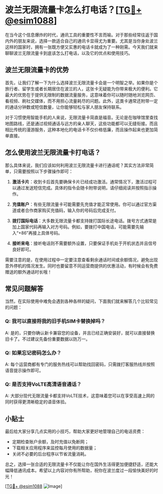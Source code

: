 # 波兰无限流量卡怎么打电话？[[TG💪+ @esim1088](https://t.me/s/esim1088)]

在当今这个信息爆炸的时代，通讯工具的重要性不言而喻。对于那些经常往返于国内外的朋友来说，选择一款适合自己的通讯卡显得尤为重要。尤其是当你身处波兰这样的国家时，拥有一张既方便又实惠的电话卡就成为了一种刚需。今天我们就来聊聊波兰无限流量卡到底该怎么打电话，以及它的优点和使用技巧。

## 波兰无限流量卡的优势

首先，让我们了解一下为什么选择波兰无限流量卡会是一个明智之举。如果你是个旅行者、留学生或者长期居住在波兰的人，这张卡无疑能为你带来极大的便利。它最大的优势在于提供无限制的数据流量服务，这意味着你可以随时随地浏览网页、看视频、刷社交媒体，而不用担心流量耗尽的问题。此外，这类卡通常还附带一定的通话分钟数或短信数量，让你能够轻松与家人朋友保持联系。

对于习惯使用智能手机的人来说，无限流量卡简直是福音。无论是在咖啡馆里查找地图路线，还是通过视频通话与远方的亲人聊天，这些功能都可以无缝衔接。而且相比传统的漫游服务，这种本地化的电话卡不仅价格低廉，而且操作起来也更加简单直接。

## 怎么使用波兰无限流量卡打电话？

那么具体来说，我们应该如何利用波兰无限流量卡进行通话呢？其实方法非常简单，只需要按照以下步骤操作即可：

1. **激活卡片**：收到卡后首先要确保卡片已经成功激活。通常情况下，激活过程可以通过发送短信完成。具体的指令会随卡附带说明，请仔细阅读并按照指示操作。
   
2. **充值账户**：有些无限流量卡可能需要先充值才能正常使用。你可以通过官方渠道或者合作商家购买充值码，输入你的号码后完成支付。

3. **拨打国际电话**：大多数无限流量卡都支持拨打国际长途电话。拨号方式通常是加上国家代码再输入对方号码。例如，要拨打中国电话，可能需要先输入“+86”再接上具体号码。

4. **接听来电**：接听电话则不需要额外设置，只要保证手机处于开机状态并且信号良好即可。

需要注意的是，在使用过程中一定要注意查看剩余通话时间或余额情况，避免出现意外停机的情况发生。同时也要留意不同运营商提供的优惠活动，有时候会有免费赠送的额外通话时长哦！

## 常见问题解答

当然，在实际使用中难免会遇到各种各样的疑问，下面我们就来解答几个比较常见的问题：

### Q: 我可以直接将我的旧手机SIM卡替换掉吗？
A: 是的，只要你确认新卡兼容您的设备，并且已经正确安装好，就可以直接替换旧卡了。不过建议先备份重要数据以防万一。

### Q: 如果忘记密码怎么办？
A: 每个运营商都有专门的服务热线可以帮助找回密码，只需拨打客服热线并按照语音提示操作即可。

### Q: 是否支持VoLTE高清语音通话？
A: 大部分现代无限流量卡都支持VoLTE技术，这意味着您可以在享受高速上网的同时获得更清晰稳定的语音体验。

## 小贴士

最后给大家分享几点实用的小技巧，帮助大家更好地管理自己的电话资费：

- 定期检查账户余额，及时充值以免断网；
- 下载相关应用程序来监控每月使用的数据量；
- 关闭不必要的后台程序以节省流量消耗。

总之，选择一张合适的无限流量卡不仅能让你在国外生活得更加便捷舒适，还能大幅降低通讯成本。希望以上内容对你有所帮助，祝你在波兰度过一段愉快美好的时光！

[[TG💪+ @esim1088](https://t.me/s/esim1088) ![Image](https://i.postimg.cc/4NQfJmqS/Snipaste-2025-05-13-00-14-12.png)]